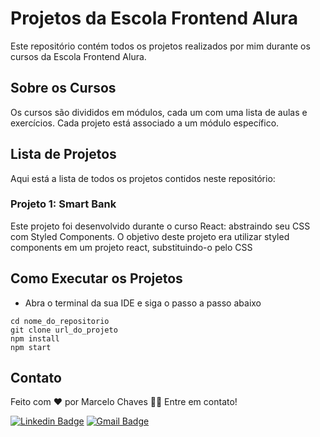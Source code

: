 # Projetos da Escola Frontend Alura
Este repositório contém todos os projetos realizados por mim durante os cursos da Escola Frontend Alura.

## Sobre os Cursos
Os cursos são divididos em módulos, cada um com uma lista de aulas e exercícios. Cada projeto está associado a um módulo específico.

## Lista de Projetos
Aqui está a lista de todos os projetos contidos neste repositório:

### Projeto 1: Smart Bank
Este projeto foi desenvolvido durante o curso React: abstraindo seu CSS com Styled Components. O objetivo deste projeto era utilizar styled components em um projeto react, substituindo-o pelo CSS

## Como Executar os Projetos
- Abra o terminal da sua IDE e siga o passo a passo abaixo
```
cd nome_do_repositorio
git clone url_do_projeto
npm install
npm start
```

## Contato
Feito com ❤️ por Marcelo Chaves 👋🏽 Entre em contato!

[![Linkedin Badge](https://img.shields.io/badge/-Marcelo-blue?style=flat-square&logo=Linkedin&logoColor=white&link=https://www.linkedin.com/in/marcelocchaves/)](https://www.linkedin.com/in/marcelocchaves/) 
[![Gmail Badge](https://img.shields.io/badge/-Marcelochaves20000@gmail.com-c14438?style=flat-square&logo=Gmail&logoColor=white&link=mailto:Marcelochaves20000@gmail.com)](mailto:Marcelochaves20000@gmail.com)
